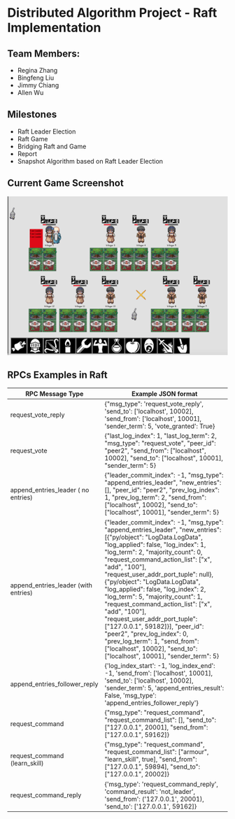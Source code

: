 # Distributed Algorithm Project - Raft Implementation

## Team Members:
- Regina Zhang
- Bingfeng Liu
- Jimmy Chiang
- Allen Wu

## Milestones

- Raft Leader Election
- Raft Game
- Bridging Raft and Game
- Report
- Snapshot Algorithm based on Raft Leader Election

## Current Game Screenshot

![Image of Game Screenshot](./current_game_screenshot.png)

## RPCs Examples in Raft

RPC Message Type | Example JSON format
---------------- | -------------------
request_vote_reply | {"msg_type": 'request_vote_reply', 'send_to': ['localhost', 10002], 'send_from': ['localhost', 10001], 'sender_term': 5, 'vote_granted': True}
request_vote | {"last_log_index": 1, "last_log_term": 2, "msg_type": "request_vote", "peer_id": "peer2", "send_from": ["localhost", 10002], "send_to": ["localhost", 10001], "sender_term": 5}
append_entries_leader ( no entries) | {"leader_commit_index": -1, "msg_type": "append_entries_leader", "new_entries": [], "peer_id": "peer2", "prev_log_index": 1, "prev_log_term": 2, "send_from": ["localhost", 10002], "send_to": ["localhost", 10001], "sender_term": 5}
append_entries_leader (with entries)|{"leader_commit_index": -1, "msg_type": "append_entries_leader", "new_entries": [{"py/object": "LogData.LogData", "log_applied": false, "log_index": 1, "log_term": 2, "majority_count": 0, "request_command_action_list": ["x", "add", "100"], "request_user_addr_port_tuple": null}, {"py/object": "LogData.LogData", "log_applied": false, "log_index": 2, "log_term": 5, "majority_count": 1, "request_command_action_list": ["x", "add", "100"], "request_user_addr_port_tuple": ["127.0.0.1", 59182]}], "peer_id": "peer2", "prev_log_index": 0, "prev_log_term": 1, "send_from": ["localhost", 10002], "send_to": ["localhost", 10001], "sender_term": 5}
append_entries_follower_reply | {'log_index_start': -1, 'log_index_end': -1, 'send_from': ['localhost', 10001], 'send_to': ['localhost', 10002], 'sender_term': 5, 'append_entries_result': False, 'msg_type': 'append_entries_follower_reply'}
request_command | {"msg_type": "request_command", "request_command_list": [], "send_to": ["127.0.0.1", 20001], "send_from": ["127.0.0.1", 59162]}
request_command (learn_skill) | {"msg_type": "request_command", "request_command_list": ["armour", "learn_skill", true], "send_from": ["127.0.0.1", 59894], "send_to": ["127.0.0.1", 20002]}
request_command_reply | {'msg_type': 'request_command_reply', 'command_result': 'not_leader', 'send_from': ('127.0.0.1', 20001), 'send_to': ['127.0.0.1', 59162]}
